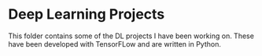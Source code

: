 # Deep Learning Projects
This folder contains some of the DL projects I have been working on. These have been developed with TensorFLow and are written in Python. 
